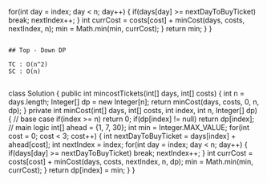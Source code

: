 for(int day = index; day < n; day++) {
if(days[day] >= nextDayToBuyTicket) break;
nextIndex++;
}
int currCost = costs[cost] + minCost(days, costs, nextIndex, n);
min = Math.min(min, currCost);
}
return min;
}
}
```
​
## Top - Down DP
​
TC : O(n^2)
SC : O(n)
​
```
class Solution {
public int mincostTickets(int[] days, int[] costs) {
int n = days.length;
Integer[] dp = new Integer[n];
return minCost(days, costs, 0, n, dp);
}
private int minCost(int[] days, int[] costs, int index, int n, Integer[] dp) {
// base case
if(index >= n) return 0;
if(dp[index] != null)
return dp[index];
// main logic
int[] ahead = {1, 7, 30};
int min = Integer.MAX_VALUE;
for(int cost = 0; cost < 3; cost++) {
int nextDayToBuyTicket = days[index] + ahead[cost];
int nextIndex = index;
for(int day = index; day < n; day++) {
if(days[day] >= nextDayToBuyTicket) break;
nextIndex++;
}
int currCost = costs[cost] + minCost(days, costs, nextIndex, n, dp);
min = Math.min(min, currCost);
}
return dp[index] = min;
}
}
```